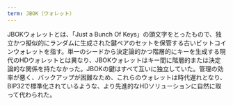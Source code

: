 ```yaml
---
term: JBOK（ウォレット）
---
```

JBOKウォレットとは、「Just a Bunch Of Keys」の頭文字をとったもので、独立かつ擬似的にランダムに生成された鍵ペアのセットを保管する古いビットコインウォレットを指す。単一のシードから決定論的かつ階層的にキーを生成する現代のHDウォレットとは異なり、JBOKウォレットはキー間に階層的または決定論的な関係を持たなかった。JBOKの鍵はすべて互いに独立していた。管理の効率が悪く、バックアップが困難なため、これらのウォレットは時代遅れとなり、BIP32で標準化されているような、より先進的なHDソリューションに自然に取って代わられた。
